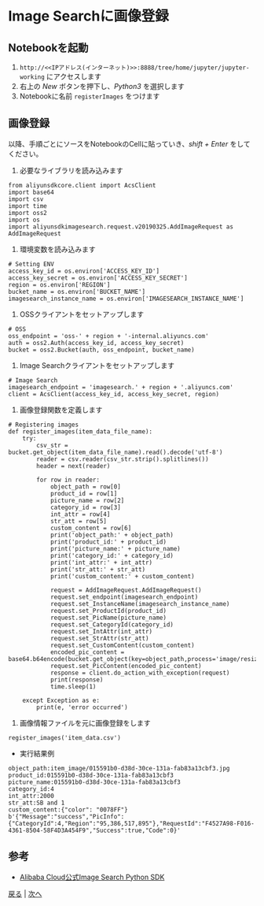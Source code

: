 # Image Searchに画像登録

## Notebookを起動
1. `http://<<IPアドレス(インターネット)>>:8888/tree/home/jupyter/jupyter-working` にアクセスします
1. 右上の *New* ボタンを押下し、*Python3* を選択します
1. Notebookに名前 `registerImages` をつけます

## 画像登録
以降、手順ごとにソースをNotebookのCellに貼っていき、*shift + Enter* をしてください。
1. 必要なライブラリを読み込みます
```
from aliyunsdkcore.client import AcsClient
import base64
import csv
import time
import oss2
import os
import aliyunsdkimagesearch.request.v20190325.AddImageRequest as AddImageRequest
```
1. 環境変数を読み込みます
```
# Setting ENV
access_key_id = os.environ['ACCESS_KEY_ID']
access_key_secret = os.environ['ACCESS_KEY_SECRET']
region = os.environ['REGION']
bucket_name = os.environ['BUCKET_NAME']
imagesearch_instance_name = os.environ['IMAGESEARCH_INSTANCE_NAME']
```
1. OSSクライアントをセットアップします
```
# OSS
oss_endpoint = 'oss-' + region + '-internal.aliyuncs.com'
auth = oss2.Auth(access_key_id, access_key_secret)
bucket = oss2.Bucket(auth, oss_endpoint, bucket_name)
```
1. Image Searchクライアントをセットアップします
```
# Image Search
imagesearch_endpoint = 'imagesearch.' + region + '.aliyuncs.com'
client = AcsClient(access_key_id, access_key_secret, region)

```
1. 画像登録関数を定義します
```
# Registering images
def register_images(item_data_file_name):
    try:
        csv_str = bucket.get_object(item_data_file_name).read().decode('utf-8')
        reader = csv.reader(csv_str.strip().splitlines())
        header = next(reader)

        for row in reader:
            object_path = row[0]
            product_id = row[1]
            picture_name = row[2]
            category_id = row[3]
            int_attr = row[4]
            str_att = row[5]
            custom_content = row[6]
            print('object_path:' + object_path)
            print('product_id:' + product_id)
            print('picture_name:' + picture_name)
            print('category_id:' + category_id)
            print('int_attr:' + int_attr)
            print('str_att:' + str_att)
            print('custom_content:' + custom_content)

            request = AddImageRequest.AddImageRequest()
            request.set_endpoint(imagesearch_endpoint)
            request.set_InstanceName(imagesearch_instance_name)
            request.set_ProductId(product_id)
            request.set_PicName(picture_name)
            request.set_CategoryId(category_id)
            request.set_IntAttr(int_attr)
            request.set_StrAttr(str_att)
            request.set_CustomContent(custom_content)
            encoded_pic_content = base64.b64encode(bucket.get_object(key=object_path,process='image/resize,l_1024').read())
            request.set_PicContent(encoded_pic_content)
            response = client.do_action_with_exception(request)
            print(response)
            time.sleep(1)

    except Exception as e:
        print(e, 'error occurred')
```
1. 画像情報ファイルを元に画像登録をします
```
register_images('item_data.csv')
```
  * 実行結果例
```
object_path:item_image/015591b0-d38d-30ce-131a-fab83a13cbf3.jpg
product_id:015591b0-d38d-30ce-131a-fab83a13cbf3
picture_name:015591b0-d38d-30ce-131a-fab83a13cbf3
category_id:4
int_attr:2000
str_att:SB and 1
custom_content:{"color": "0078FF"}
b'{"Message":"success","PicInfo":{"CategoryId":4,"Region":"95,386,517,895"},"RequestId":"F4527A98-F016-4361-8504-58F4D3A454F9","Success":true,"Code":0}'
```

## 参考
- [Alibaba Cloud公式Image Search Python SDK](https://github.com/aliyun/aliyun-openapi-python-sdk/tree/master/aliyun-python-sdk-imagesearch)


[戻る](Step7.md) | [次へ](Step9.md)
